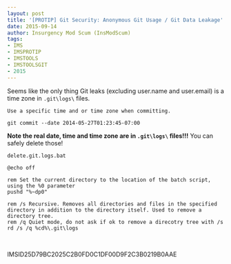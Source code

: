 ```yaml
---
layout: post
title: '[PROTIP] Git Security: Anonymous Git Usage / Git Data Leakage'
date: 2015-09-14
author: Insurgency Mod Scum (InsModScum)
tags:
- IMS
- IMSPROTIP
- IMSTOOLS
- IMSTOOLSGIT
- 2015
---
```


Seems like the only thing Git leaks (excluding user.name and user.email) is a time zone in `.git\logs\` files.

```
Use a specific time and or time zone when committing.

git commit --date 2014-05-27T01:23:45-07:00

```

**Note the real date, time and time zone are in `.git\logs\` files!!!** You can safely delete those!

```
delete.git.logs.bat

@echo off

rem Set the current directory to the location of the batch script, using the %0 parameter
pushd "%~dp0"

rem /s Recursive. Removes all directories and files in the specified directory in addition to the directory itself. Used to remove a directory tree.
rem /q Quiet mode, do not ask if ok to remove a direcotry tree with /s
rd /s /q %cd%\.git\logs
```

<br>

IMSID25D79BC2025C2B0FD0C1DF00D9F2C3B0219B0AAE